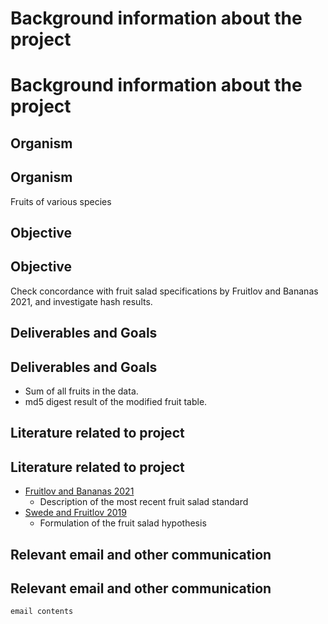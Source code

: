 # Background information about the project
# Background information about the project

## Organism
## Organism

Fruits of various species

## Objective
## Objective

Check concordance with fruit salad specifications by Fruitlov and Bananas 2021, and investigate hash results.

## Deliverables and Goals
## Deliverables and Goals

* Sum of all fruits in the data.
* md5 digest result of the modified fruit table.

## Literature related to project
## Literature related to project

* [Fruitlov and Bananas 2021]()
  * Description of the most recent fruit salad standard
* [Swede and Fruitlov 2019]()
  * Formulation of the fruit salad hypothesis

## Relevant email and other communication
## Relevant email and other communication

```
email contents
```
